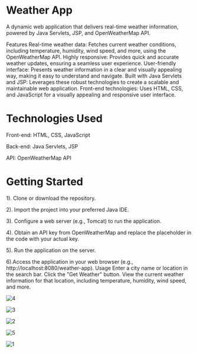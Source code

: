 # Weather App #
A dynamic web application that delivers real-time weather information, powered by Java Servlets, JSP, and OpenWeatherMap API.

Features
Real-time weather data: Fetches current weather conditions, including temperature, humidity, wind speed, and more, using the OpenWeatherMap API.
Highly responsive: Provides quick and accurate weather updates, ensuring a seamless user experience.
User-friendly interface: Presents weather information in a clear and visually appealing way, making it easy to understand and navigate.
Built with Java Servlets and JSP: Leverages these robust technologies to create a scalable and maintainable web application.
Front-end technologies: Uses HTML, CSS, and JavaScript for a visually appealing and responsive user interface.


# Technologies Used #
Front-end: HTML, CSS, JavaScript

Back-end: Java Servlets, JSP

API: OpenWeatherMap API

# Getting Started

1). Clone or download the repository.

2). Import the project into your preferred Java IDE.

3). Configure a web server (e.g., Tomcat) to run the application.

4). Obtain an API key from OpenWeatherMap and replace the placeholder in the code with your actual key.

5). Run the application on the server.

6).Access the application in your web browser (e.g., http://localhost:8080/weather-app).
Usage
Enter a city name or location in the search bar.
Click the "Get Weather" button.
View the current weather information for that location, including temperature, humidity, wind speed, and more.

 ![4](https://github.com/rohit4166/Weather-Java-Web-Application/assets/129392163/38474c4d-7401-4e88-91d8-d44b435dc72c)

![3](https://github.com/rohit4166/Weather-Java-Web-Application/assets/129392163/e04c7449-e3f6-41df-9ae9-271dc51fda84)

![2](https://github.com/rohit4166/Weather-Java-Web-Application/assets/129392163/8d6bf44e-b37f-48eb-bd71-ff98562ee376)

![5](https://github.com/rohit4166/Weather-Java-Web-Application/assets/129392163/9d7d1ba6-8c34-4985-b201-731008cad0f0)

![1](https://github.com/rohit4166/Weather-Java-Web-Application/assets/129392163/12a02dd7-e332-4d60-a040-3ad298d596ef)
